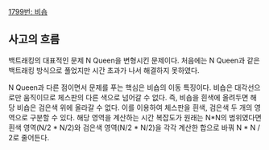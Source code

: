 [1799번: 비숍](https://www.acmicpc.net/problem/1799)

## 사고의 흐름

백트래킹의 대표적인 문제 N Queen을 변형시킨 문제이다. 처음에는 N Queen과 같은 백트래킹 방식으로 풀었지만 시간 초과가 나서 해결하지 못하였다. 

N Queen과 다른 점이면서 문제를 푸는 핵심은 비숍의 이동 특징이다. 비숍은 대각선으로만 움직이므로 체스판의 다른 색으로 넘어갈 수 없다. 즉, 비숍을 흰색에 올려두면 해당 비숍은 검은색 위에 올라갈 수 없다. 이를 이용하여 체스판을 흰색, 검은색 두 개의 영역으로 구분할 수 있다. 해당 영역을 계산하는 시간 복잡도가 원래는 N*N의 범위였다면 흰색 영역(N/2 * N/2)와 검은색 영역(N/2 * N/2)을 각각 계산한 합으로 바꿔 N * N / 2로 줄어든다.
